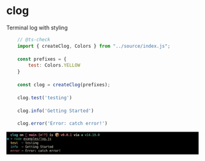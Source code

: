# clog
Terminal log with styling

```javascript
	// @ts-check
	import { createClog, Colors } from "../source/index.js";

	const prefixes = {
		test: Colors.YELLOW
	}

	const clog = createClog(prefixes);

	clog.test('testing')

	clog.info('Getting Started')

	clog.error('Error: catch error!')

```
![demo](/image.png)
